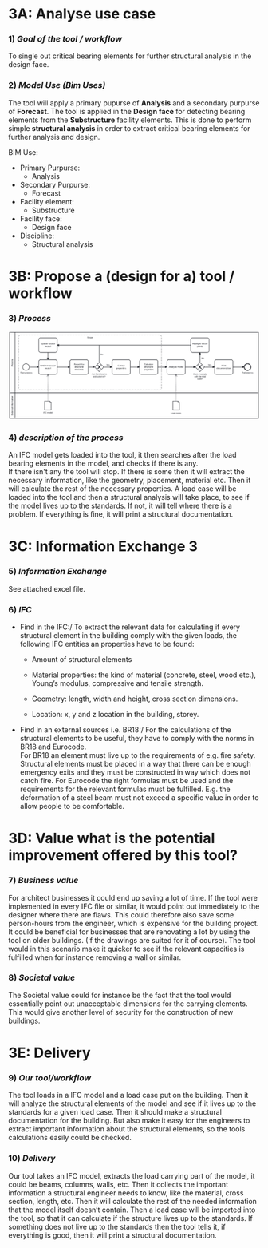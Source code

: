 
# 3A: Analyse use case


### 1) *Goal of the tool / workflow*
To single out critical bearing elements for further structural analysis in the design face. 

### 2) *Model Use (Bim Uses)*

The tool will apply a primary pupurse of **Analysis** and a secondary purpurse of **Forecast**. 
The tool is applied in the **Design face** for detecting bearing elements from the **Substructure** facility elements. 
This is done to perform simple **structural analysis** in order to extract critical bearing elements for further analysis and design. 

BIM Use:
- Primary Purpurse:
    - Analysis
- Secondary Purpurse: 
    - Forecast
- Facility element: 
    - Substructure
- Facility face:
    - Design face
- Discipline: 
    - Structural analysis

# 3B: Propose a (design for a) tool / workflow


### 3) *Process*
<IMG src="IMG_folder/A3 BPMN Group 14.svg">

### 4) *description of the process*
An IFC model gets loaded into the tool, it then searches after the load bearing elements in the model, and checks if there is any.  
If there isn't any the tool will stop. If there is some then it will extract the necessary information, like the geometry, placement, material etc. Then it will calculate the rest of the necessary properties. A load case will be loaded into the tool and then a structural analysis will take place, to see if the model lives up to the standards. If not, it will tell where there is a problem. If everything is fine, it will print a structural documentation.  


# 3C: Information Exchange 3


### 5) *Information Exchange*
See attached excel file.
 
### 6) *IFC*
- Find in the IFC:/
    To extract the relevant data for calculating if every structural element in the building comply with the given loads, the following IFC entities an
    properties have to be found: 

    - Amount of structural elements 

    - Material properties: the kind of material (concrete, steel, wood etc.), Young’s modulus, compressive and tensile strength. 

    - Geometry: length, width and height, cross section dimensions. 

    - Location: x, y and z location in the building, storey. 

- Find in an external sources i.e. BR18:/ 
    For the calculations of the structural elements to be useful, they have to comply with the norms in BR18 and Eurocode.  
    For BR18 an element must live up to the requirements of e.g. fire safety. Structural elements must be placed in a way that there can be enough
    emergency exits and they must be constructed in way which does not catch fire. 
    For Eurocode the right formulas must be used and the requirements for the relevant formulas must be fulfilled. E.g. the deformation of a steel beam
    must not exceed a specific value in order to allow people to be comfortable. 

 

# 3D: Value what is the potential improvement offered by this tool?

 
### 7) *Business value*
For architect businesses it could end up saving a lot of time. If the tool were implemented in every IFC file or similar, it would point out immediately to the designer where there are flaws. This could therefore also save some person-hours from the engineer, which is expensive for the building project.  
It could be beneficial for businesses that are renovating a lot by using the tool on older buildings. (If the drawings are suited for it of course). The tool would in this scenario make it quicker to see if the relevant capacities is fulfilled when for instance removing a wall or similar.  

### 8) *Societal value*
The Societal value could for instance be the fact that the tool would essentially point out unacceptable dimensions for the carrying elements. This would give another level of security for the construction of new buildings.   


# 3E: Delivery


### 9) *Our tool/workflow*
The tool loads in a IFC model and a load case put on the building. Then it will analyze the structural elements of the model and see if it lives up to the standards for a given load case. Then it should make a structural documentation for the building. But also make it easy for the engineers to extract important information about the structural elements, so the tools calculations easily could be checked.  

### 10) *Delivery*
Our tool takes an IFC model, extracts the load carrying part of the model, it could be beams, columns, walls, etc. Then it collects the important information a structural engineer needs to know, like the material, cross section, length, etc. Then it will calculate the rest of the needed information that the model itself doesn’t contain.  Then a load case will be imported into the tool, so that it can calculate if the structure lives up to the standards. If something does not live up to the standards then the tool tells it, if everything is good, then it will print a structural documentation. 

 

 
